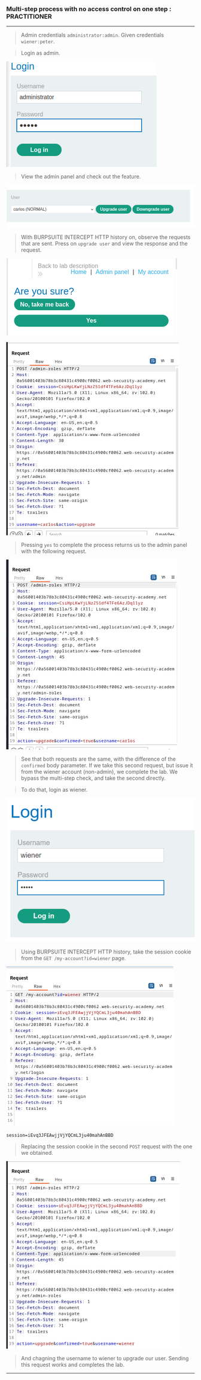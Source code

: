 
### Multi-step process with no access control on one step : PRACTITIONER

---

> Admin credentials `administrator:admin`.
> Given credentials `wiener:peter`.

> Login as admin.

![](./screenshots/lab6-admin.png)

> View the admin panel and check out the feature.

![](./screenshots/lab6-panel.png)

> With BURPSUITE INTERCEPT HTTP history on, observe the requests that are sent.
> Press on `upgrade user` and view the response and the request.

![](./screenshots/lab12-confirm.png)

![](./screenshots/lab12-post.png)

> Pressing `yes` to complete the process returns us to the admin panel with the following request.

![](./screenshots/lab12-post-1.png)


> See that both requests are the same, with the difference of the `confirmed` body parameter.
> If we take this second request, but issue it from the wiener account (non-admin), we complete the lab.
> We bypass the multi-step check, and take the second directly.

> To do that, login as wiener.

![](./screenshots/lab3-login.png)

> Using BURPSUITE INTERCEPT HTTP history, take the session cookie from the `GET /my-account?id=wiener` page.

![](./screenshots/lab12-session.png)

```
session=iEvq3JFEAwjjVjYQCmL3ju40mahAnBBD
```

> Replacing the session cookie in the second `POST` request with the one we obtained.

![](./screenshots/lab12-req.png)

> And chagning the username to wiener to upgrade our user.
> Sending this request works and completes the lab.

---
